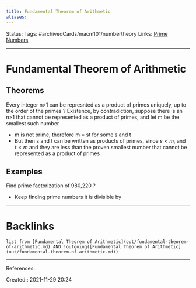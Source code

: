 ```yaml
---
title: Fundamental Theorem of Arithmetic
aliases:
---
```

Status:
Tags: #archivedCards/macm101/numbertheory
Links: [Prime Numbers](out/prime-numbers.md)
___

# Fundamental Theorem of Arithmetic

## Theorems
Every integer n>1 can be represnted as a product of primes uniquely, up to the order of the primes
?
Existence, by contradiction, suppose there is an n>1 that cannot be represented as a product of primes, and let m be the smallest such number
- m is not prime, therefore m = st for some s and t
- But then s and t can be written as products of primes, since $s<m$, and $t<m$ and they are less than the proven smallest number that cannot be represented as a product of primes
<!--SR:!2021-12-12,4,150-->

## Examples
Find prime factorization of 980,220
?
- Keep finding prime numbers it is divisible by
<!--SR:!2021-12-10,4,170-->

___

# Backlinks
```dataview
list from [Fundamental Theorem of Arithmetic](out/fundamental-theorem-of-arithmetic.md) AND !outgoing([Fundamental Theorem of Arithmetic](out/fundamental-theorem-of-arithmetic.md))
```
___
References:

Created:: 2021-11-29 20:24
